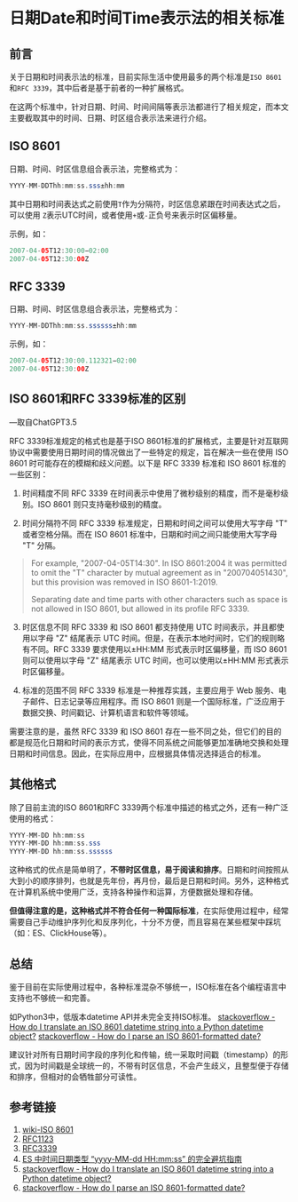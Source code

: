 # 日期Date和时间Time表示法的相关标准


## 前言

关于日期和时间表示法的标准，目前实际生活中使用最多的两个标准是`ISO 8601`和`RFC 3339`，其中后者是基于前者的一种扩展格式。

在这两个标准中，针对日期、时间、时间间隔等表示法都进行了相关规定，而本文主要截取其中的时间、日期、时区组合表示法来进行介绍。


## ISO 8601

日期、时间、时区信息组合表示法，完整格式为：
```Java
YYYY-MM-DDThh:mm:ss.sss±hh:mm
```

其中日期和时间表达式之前使用`T`作为分隔符，时区信息紧跟在时间表达式之后，可以使用
`Z`表示UTC时间，或者使用`+`或`-`正负号来表示时区偏移量。

示例，如：
```Java
2007-04-05T12:30:00−02:00
2007-04-05T12:30:00Z
```


## RFC 3339


日期、时间、时区信息组合表示法，完整格式为：
```Java
YYYY-MM-DDThh:mm:ss.ssssss±hh:mm
```

示例，如：
```Java
2007-04-05T12:30:00.112321−02:00
2007-04-05T12:30:00Z
```



## ISO 8601和RFC 3339标准的区别

—取自ChatGPT3.5


RFC 3339标准规定的格式也是基于ISO 8601标准的扩展格式，主要是针对互联网协议中需要使用日期时间的情况做出了一些特定的规定，旨在解决一些在使用 ISO 8601 时可能存在的模糊和歧义问题。以下是 RFC 3339 标准和 ISO 8601 标准的一些区别：

1. 时间精度不同
RFC 3339 在时间表示中使用了微秒级别的精度，而不是毫秒级别。ISO 8601 则只支持毫秒级别的精度。

2. 时间分隔符不同
RFC 3339 标准规定，日期和时间之间可以使用大写字母 "T" 或者空格分隔。而在 ISO 8601 标准中，日期和时间之间只能使用大写字母 "T" 分隔。

>For example, "2007-04-05T14:30". In ISO 8601:2004 it was permitted to omit the "T" character by mutual agreement as in "200704051430", but this provision was removed in ISO 8601-1:2019. 
>
>Separating date and time parts with other characters such as space is not allowed in ISO 8601, but allowed in its profile RFC 3339.


3. 时区信息不同
RFC 3339 和 ISO 8601 都支持使用 UTC 时间表示，并且都使用以字母 "Z" 结尾表示 UTC 时间。但是，在表示本地时间时，它们的规则略有不同。RFC 3339 要求使用以±HH:MM 形式表示时区偏移量，而 ISO 8601 则可以使用以字母 "Z" 结尾表示 UTC 时间，也可以使用以±HH:MM 形式表示时区偏移量。

4. 标准的范围不同
RFC 3339 标准是一种推荐实践，主要应用于 Web 服务、电子邮件、日志记录等应用程序。而 ISO 8601 则是一个国际标准，广泛应用于数据交换、时间戳记、计算机语言和软件等领域。

需要注意的是，虽然 RFC 3339 和 ISO 8601 存在一些不同之处，但它们的目的都是规范化日期和时间的表示方式，使得不同系统之间能够更加准确地交换和处理日期和时间信息。因此，在实际应用中，应根据具体情况选择适合的标准。


## 其他格式


除了目前主流的ISO 8601和RFC 3339两个标准中描述的格式之外，还有一种广泛使用的格式：
```Java
YYYY-MM-DD hh:mm:ss
YYYY-MM-DD hh:mm:ss.sss
YYYY-MM-DD hh:mm:ss.ssssss
```

这种格式的优点是简单明了，**不带时区信息，易于阅读和排序**。日期和时间按照从大到小的顺序排列，也就是先年份，再月份，最后是日期和时间。另外，这种格式在计算机系统中使用广泛，支持各种操作和运算，方便数据处理和存储。

**但值得注意的是，这种格式并不符合任何一种国际标准**，在实际使用过程中，经常需要自己手动维护序列化和反序列化，十分不方便，而且容易在某些框架中踩坑（如：ES、ClickHouse等）。


## 总结

鉴于目前在实际使用过程中，各种标准混杂不够统一，ISO标准在各个编程语言中支持也不够统一和完善。

如Python3中，低版本datetime API并未完全支持ISO标准。
[stackoverflow - How do I translate an ISO 8601 datetime string into a Python datetime object?](stackoverflow.com/questions/969285/how-do-i-translate-an-iso-8601-datetime-string-into-a-python-datetime-object)
[stackoverflow - How do I parse an ISO 8601-formatted date?](https://stackoverflow.com/questions/127803/how-do-i-parse-an-iso-8601-formatted-date)

建议针对所有日期时间字段的序列化和传输，统一采取时间戳（timestamp）的形式，因为时间戳是全球统一的，不带有时区信息，不会产生歧义，且整型便于存储和排序，但相对的会牺牲部分可读性。


## 参考链接
1. [wiki-ISO 8601](https://zh.wikipedia.org/wiki/ISO_8601)
2. [RFC1123](https://datatracker.ietf.org/doc/html/rfc1123)
3. [RFC3339](https://datatracker.ietf.org/doc/html/rfc3339)
4. [ES 中时间日期类型 “yyyy-MM-dd HH:mm:ss” 的完全避坑指南](https://blog.csdn.net/wlei0618/article/details/123712605)
5. [stackoverflow - How do I translate an ISO 8601 datetime string into a Python datetime object?](stackoverflow.com/questions/969285/how-do-i-translate-an-iso-8601-datetime-string-into-a-python-datetime-object)
6. [stackoverflow - How do I parse an ISO 8601-formatted date?](https://stackoverflow.com/questions/127803/how-do-i-parse-an-iso-8601-formatted-date)